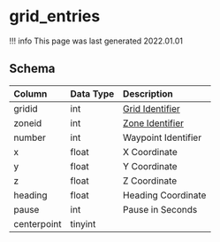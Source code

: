 # grid_entries

!!! info
	This page was last generated 2022.01.01

## Schema

| Column | Data Type | Description |
| :--- | :--- | :--- |
| gridid | int | [Grid Identifier](grid.md) |
| zoneid | int | [Zone Identifier](../../../../server/zones/zone-list) |
| number | int | Waypoint Identifier |
| x | float | X Coordinate |
| y | float | Y Coordinate |
| z | float | Z Coordinate |
| heading | float | Heading Coordinate |
| pause | int | Pause in Seconds |
| centerpoint | tinyint |  |

